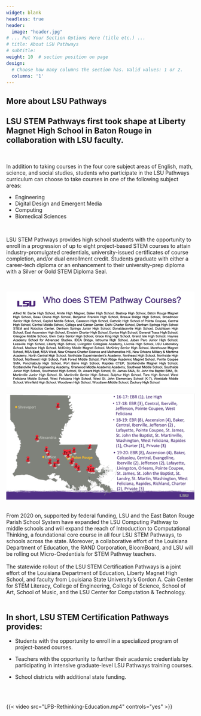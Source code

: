 ```yaml
---
widget: blank
headless: true
header:
  image: "header.jpg"
# ... Put Your Section Options Here (title etc.) ...
# title: About LSU Pathways
# subtitle:
weight: 10  # section position on page
design:
  # Choose how many columns the section has. Valid values: 1 or 2.
  columns: '1'
---
```

<!-- {{< spoiler text="Click to view the spoiler" >}}
You found me!
{{< /spoiler >}} -->

## **More about LSU Pathways** 

 ## LSU STEM Pathways first took shape at Liberty Magnet High School in Baton Rouge in collaboration with LSU faculty. <!-- *MORE HISTORY HERE* -->

 <br>

 In addition to taking courses in the four core subject areas of English, math, science, and social studies, students who participate in the LSU Pathways curriculum can choose to take courses in one of the following subject areas: 

 - Engineering
 - Digital Design and Emergent Media
 - Computing
 - Biomedical Sciences

<br>

LSU STEM Pathways provides high school students with the opportunity to enroll in a progression of up to eight project-based STEM courses to attain industry-promulgated credentials, university-issued certificates of course completion, and/or dual enrollment credit. Students graduate with either a career-tech diploma or an enhancement to their university-prep diploma with a Silver or Gold STEM Diploma Seal.

<br>

<!-- Under the approved state education funding formula, a school district offering a BESE-approved LSU STEM Pathway course that is taught by a trained and LSU-certified teacher receives $482 per student per course in the form of Career Tech and Career Development supplements. In the LSU STEM Pathways, the bulk of the student credentialing is not done by industry, but by LSU or ULM. -->

![LSU Pathways Schools](about%204.png)


![LSU Pathways Map](About%202.png)

<br>
From 2020 on, supported by federal funding, LSU and the East Baton Rouge Parish School System have expanded the LSU Computing Pathway to middle schools and will expand the reach of Introduction to Computational Thinking, a foundational core course in all four LSU STEM Pathways, to schools across the state. Moreover, a collaborative effort of the Louisiana Department of Education, the RAND Corporation, BloomBoard, and LSU will be rolling out Micro-Credentials for STEM Pathway teachers.
<br></br>
The statewide rollout of the LSU STEM Certification Pathways is a joint effort of the Louisiana Department of Education, Liberty Magnet High School, and faculty from Louisiana State University’s Gordon A. Cain Center for STEM Literacy, College of Engineering, College of Science, School of Art, School of Music, and the LSU Center for Computation & Technology.
<br></br>
 
 ## In short, LSU STEM Certification Pathways provides:

- Students with the opportunity to enroll in a specialized program of project-based courses.

- Teachers with the opportunity to further their academic credentials by participating in intensive graduate-level LSU Pathways training courses.

- School districts with additional state funding.

<!-- 
![LSU Pathways Details](About%201.png) -->

<br></br>

{{< video src="LPB-Rethinking-Education.mp4" controls="yes" >}}